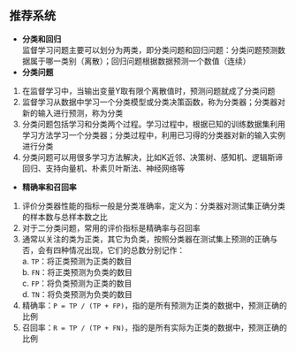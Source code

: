 ## 推荐系统   
- **分类和回归**   
监督学习问题主要可以划分为两类，即分类问题和回归问题：分类问题预测数据属于哪一类别（离散）；回归问题根据数据预测一个数值（连续）   
- **分类问题**  
1. 在监督学习中，当输出变量Y取有限个离散值时，预测问题就成了分类问题   
2. 监督学习从数据中学习一个分类模型或分类决策函数，称为分类器；分类器对新的输入进行预测，称为分类   
3. 分类问题包括学习和分类两个过程。学习过程中，根据已知的训练数据集利用学习方法学习一个分类器；分类过程中，利用已习得的分类器对新的输入实例进行分类 
4. 分类问题可以用很多学习方法解决，比如K近邻、决策树、感知机、逻辑斯谛回归、支持向量机、朴素贝叶斯法、神经网络等  
- **精确率和召回率**  
1. 评价分类器性能的指标一般是分类准确率，定义为：分类器对测试集正确分类的样本数与总样本数之比   
2. 对于二分类问题，常用的评价指标是精确率与召回率   
3. 通常以关注的类为正类，其它为负类，按照分类器在测试集上预测的正确与否，会有四种情况出现，它们的总数分别记作：   
a. `TP`：将正类预测为正类的数目     
b. `FN`：将正类预测为负类的数目  
c. `FP`：将负类预测为正类的数目  
d. `TN`：将负类预测为负类的数目  
4. 精确率：`P = TP / (TP + FP)`，指的是所有预测为正类的数据中，预测正确的比例  
5. 召回率：`R = TP / (TP + FN)`，指的是所有实际为正类的数据中，预测正确的比例
